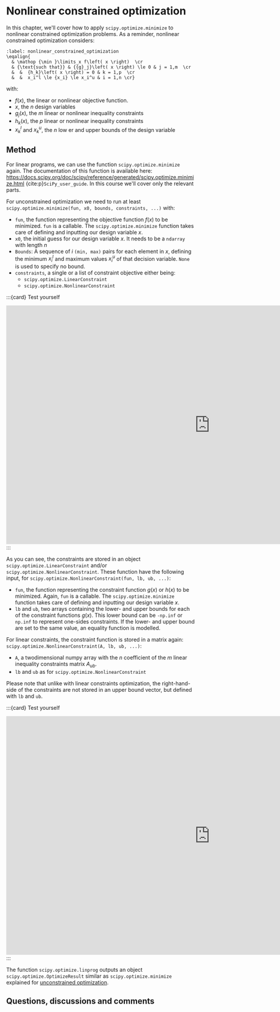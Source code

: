 # Nonlinear constrained optimization

In this chapter, we'll cover how to apply `scipy.optimize.minimize` to nonlinear constrained optimization problems. As a reminder, nonlinear constrained optimization considers:

```{math}
:label: nonlinear_constrained_optimization
\eqalign{
  & \mathop {\min }\limits_x f\left( x \right)  \cr 
  & {\text{such that}} & {{g}_j}\left( x \right) \le 0 & j = 1,m  \cr 
  &  &  {h_k}\left( x \right) = 0 & k = 1,p  \cr 
  &  &  x_i^l \le {x_i} \le x_i^u & i = 1,n \cr} 
```
with:
- $f\left(x\right)$, the linear or nonlinear objective function.
- $x$, the $n$ design variables
- $g_j\left(x\right)$, the $m$ linear or nonlinear inequality constraints
- $h_k\left(x\right)$, the $p$ linear or nonlinear inequality constraints
- $x_k^l$ and $x_k^u$, the $n$ low er and upper bounds of the design variable

## Method
For linear programs, we can use the function `scipy.optimize.minimize` again. The documentation of this function is available here: 
https://docs.scipy.org/doc/scipy/reference/generated/scipy.optimize.minimize.html {cite:p}`SciPy_user_guide`. In this course we'll cover only the relevant parts.

For unconstrained optimization we need to run at least `scipy.optimize.minimize(fun, x0, bounds, constraints, ...)` with:
- `fun`, the function representing the objective function $f\left(x\right)$ to be minimized. `fun` is a callable. The `scipy.optimize.minimize` function takes care of defining and inputting our design variable $x$.
- `x0`, the initial guess for our design variable $x$. It needs to be a `ndarray` with length $n$
- `Bounds`: A sequence of $i$ `(min, max)` pairs for each element in $x$, defining the minimum $x_i^l$ and maximum values $x_i^u$ of that decision variable. `None` is used to specify no bound.
- `constraints`, a single or a list of constraint objective either being:
   - `scipy.optimize.LinearConstraint`
   - `scipy.optimize.NonlinearConstraint`

:::{card} Test yourself
<iframe src="https://tudelft.h5p.com/content/1292254710251972777/embed" aria-label="Need for x0" width="1088" height="637" frameborder="0" allowfullscreen="allowfullscreen" allow="autoplay *; geolocation *; microphone *; camera *; midi *; encrypted-media *"></iframe><script src="https://tudelft.h5p.com/js/h5p-resizer.js" charset="UTF-8"></script>
:::

As you can see, the constraints are stored in an object `scipy.optimize.LinearConstraint` and/or `scipy.optimize.NonlinearConstraint`. These function have the following input, for `scipy.optimize.NonlinearConstraint(fun, lb, ub, ...)`:
- `fun`, the function representing the constraint function $g\left(x\right)$ or $h\left(x\right)$ to be minimized. Again, `fun` is a callable. The `scipy.optimize.minimize` function takes care of defining and inputting our design variable $x$.
- `lb` and `ub`, two arrays containing the lower- and upper bounds for each of the constraint functions $g\left(x\right)$. This lower bound can be `-np.inf` or `np.inf` to represent one-sides constraints. If the lower- and upper bound are set to the same value, an equality function is modelled.

For linear constraints, the constraint function is stored in a matrix again: `scipy.optimize.NonlinearConstraint(A, lb, ub, ...)`:
- `A`, a twodimensional numpy array with the $n$ coefficient of the $m$ linear inequality constraints matrix ${A_{ub}}$.
- `lb` and `ub` as for `scipy.optimize.NonlinearConstraint`

Please note that unlike with linear constraints optimization, the right-hand-side of the constraints are not stored in an upper bound vector, but defined with `lb` and `ub`.


:::{card} Test yourself
<iframe src="https://tudelft.h5p.com/content/1292253866845965907/embed" aria-label="Nonlinear constrained optimization method" width="1088" height="637" frameborder="0" allowfullscreen="allowfullscreen" allow="autoplay *; geolocation *; microphone *; camera *; midi *; encrypted-media *"></iframe><script src="https://tudelft.h5p.com/js/h5p-resizer.js" charset="UTF-8"></script>
:::

The function `scipy.optimize.linprog` outputs an object `scipy.optimize.OptimizeResult` similar as `scipy.optimize.minimize` explained for [unconstrained optimization](method_unconstrained).

 ## Questions, discussions and comments
<script src="https://utteranc.es/client.js"
        repo="TeachBooks/engineering-systems-optimization"
        issue-term="title"
        theme="github-light"
        crossorigin="anonymous"
        async>
</script>